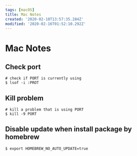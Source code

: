 ```yaml
---
tags: [macOS]
title: Mac Notes
created: '2020-02-10T13:57:35.284Z'
modified: '2020-02-16T01:52:10.292Z'
---
```


# Mac Notes

## Check port
```shell
# check if PORT is currently using
$ lsof -i :PROT
```

## Kill problem
```shell
# kill a problem that is using PORT
$ kill -9 PORT
```

## Disable update when install package by homebrew
```shell
$ export HOMEBREW_NO_AUTO_UPDATE=true
```
